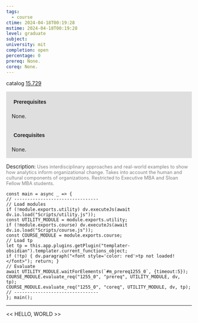 ```yaml
---
tags:
  - course
ctime: 2024-04-18T00:19:28
mstime: 2024-04-18T00:19:28
level: graduate
subject: 
university: mit
completion: open
percentage: 0
prereq: None.
coreq: None.
---
```


catalog [15.729](http://student.mit.edu/catalog/m15c.html#15.729)

<span style="display: block; padding: 15px; background-color: rgb(100, 100, 100, 0.2);"><font id="m_prereq1255_0" style="display: block; font-family: Arial, sans-serif; font-weight: bold; padding: 5px">Prerequisites</font><br><span id="prereq1255_0">None.</span></span>
<span style="display: block; padding: 15px; background-color: rgb(100, 100, 100, 0.2);"><font id="m_coreq1255_0" style="display: block; font-family: Arial, sans-serif; font-weight: bold; padding: 5px">Corequisites</font><br><span id="coreq1255_0">None.</span></span>

<font style="">Description:</font>
<font style="color: grey; font-size: 0.8rem;">Uses interdisciplinary approaches and real-world examples to show how analytics inform organizational change. Takes into account the human and cultural components of organizations. Restricted to Executive MBA and Sloan Fellow MBA students.</font>

```dataviewjs
const main = async _ => {
// --------------------------------
// Load modules
if (!module.exports.utility) dv.executeJs(await dv.io.load("Scripts/utility.js"));
const UTILITY_MODULE = module.exports.utility;
if (!module.exports.course) dv.executeJs(await dv.io.load("Scripts/course.js"));
const COURSE_MODULE = module.exports.course;
// Load tp
let tp = this.app.plugins.getPlugin("templater-obsidian").templater.current_functions_object;
if (!tp) { dv.paragraph("<font style='color: red'>tp not loaded!</font>"); return; }
// Evaluate
await UTILITY_MODULE.waitForElements(`#m_prereq1255_0`, {timeout:5});
COURSE_MODULE.evaluate_req("1255_0", "prereq", UTILITY_MODULE, dv, tp);
COURSE_MODULE.evaluate_req("1255_0", "coreq", UTILITY_MODULE, dv, tp);
// --------------------------------
}; main();
```

---

<< HELLO, WORLD >>

